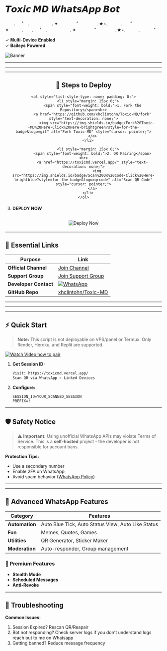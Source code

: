 #  𝙏𝙤𝙭𝙞𝙘 𝙈𝘿 𝙒𝙝𝙖𝙩𝙨𝘼𝙥𝙥 𝘽𝙤𝙩

　　. 　 ˚　.　　　　　 . ✦　　　 　˚　　　　 . ★⋆.　　　.　　˚　　　　✦　　　.　　. 　 ˚　.　　　　　 . ✦　　　 　˚　　　　 . ★⋆.　　　.   　　˚　

✓ 𝐌𝐮𝐥𝐭𝐢-𝐃𝐞𝐯𝐢𝐜𝐞 𝐄𝐧𝐚𝐛𝐥𝐞𝐝  
✓ 𝐁𝐚𝐢𝐥𝐞𝐲𝐬 𝐏𝐨𝐰𝐞𝐫𝐞𝐝 

![Banner](https://i.imgur.com/FkPuFOj.jpeg)

---

---

---

<div style="text-align: center; margin: 20px;">
    <h2>🚀 Steps to Deploy</h2>
    
    <ol style="list-style-type: none; padding: 0;">
        <li style="margin: 15px 0;">
            <span style="font-weight: bold;">1. Fork the Repository</span><br>
            <a href="https://github.com/xhclintohn/Toxic-MD/fork" style="text-decoration: none;">
                <img src="https://img.shields.io/badge/Fork%20Toxic--MD%20Here-Click%20Here-brightgreen?style=for-the-badge&logo=git" alt="Fork Toxic-MD" style="cursor: pointer;">
            </a>
        </li>
        
        <li style="margin: 15px 0;">
            <span style="font-weight: bold;">2. QR Pairing</span><br>
            <a href="https://toxicmd.vercel.app/" style="text-decoration: none;">
                <img src="https://img.shields.io/badge/Scan%20QR%20Code-Click%20Here-brightblue?style=for-the-badge&logo=qrcode" alt="Scan QR Code" style="cursor: pointer;">
            </a>
        </li>
    </ol>
</div>


3. **DEPLOY NOW**
<div style="text-align: center; margin: 20px;">
    <span style="font-size: 24px; font-weight: bold;"></span>
    <a href="https://toxicmd.vercel.app/" style="text-decoration: none;">
        <img src="https://img.shields.io/badge/DEPLOY%20NOW-Click%20Here-brightgreen?style=for-the-badge&logo=rocket" alt="Deploy Now" style="cursor: pointer; margin-top: 10px;">
    </a>
</div>



---

## 🔗 Essential Links  
| Purpose | Link |  
|---------|------|  
| **Official Channel** | [Join Channel](https://whatsapp.com/channel/0029VagJlnG6xCSU2tS1Vz19) |  
| **Support Group** | [Join Support Group](https://chat.whatsapp.com/GoXKLVJgTAAC3556FXkfFI) |  
| **Developer Contact** | [![WhatsApp](https://img.shields.io/badge/WhatsApp-Contact-brightgreen?logo=whatsapp)](https://api.whatsapp.com/send?phone=254735342808) |  
| **GitHub Repo** | [xhclintohn/Toxic-MD](https://github.com/xhclintohn/Toxic-MD) |  

--- 


---

---

## ⚡ Quick Start

> **Note:** This script is not deployable on VPS/panel or Termux.
 Only Render, Heroku, and Replit are supported.


[![Watch Video how to pair](https://img.shields.io/badge/-Watch%20Video%20if%20you%20don't%20know%20how%20to%20pair-red?style=for-the-badge&logo=youtube)](https://youtu.be/KE_u0JMRSsU)



1. **Get Session ID:**
    ```bash
    Visit: https://toxicmd.vercel.app/
    Scan QR via WhatsApp > Linked Devices
    ```


3. **Configure:**
    ```env
    SESSION_ID=YOUR_SCANNED_SESSION
    PREFIX=!
    ```

---

## 🛡️ Safety Notice
> ⚠️ **Important:** Using unofficial WhatsApp APIs may violate Terms of Service. This is a **self-hosted** project - the developer is not responsible for account bans.

**Protection Tips:**
- Use a secondary number
- Enable 2FA on WhatsApp
- Avoid spam behavior ([WhatsApp Policy](https://www.whatsapp.com/legal))

---

---

## 🚀 Advanced WhatsApp Features  

| Category       | Features                  |  
|----------------|---------------------------|  
| **Automation** | Auto Blue Tick, Auto Status View, Auto Like Status |  
| **Fun**       | Memes, Quotes, Games      |  
| **Utilities** | QR Generator, Sticker Maker |  
| **Moderation**| Auto-responder, Group management |  

### 💎 Premium Features  
- **Stealth Mode**  
- **Scheduled Messages**  
- **Anti-Revoke**  

---


## 📌 Troubleshooting
**Common Issues:**
1. Session Expired? Rescan QR/Reapair
2. Bot not responding? Check server logs if you don't understand logs reach out to me on Whatsapp 
3. Getting banned? Reduce message frequency


